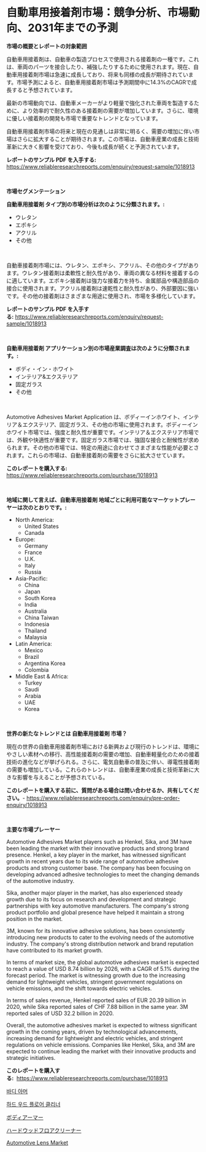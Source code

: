 <p><h1>自動車用接着剤市場：競争分析、市場動向、2031年までの予測</h1></p><p><strong>市場の概要とレポートの対象範囲</strong></p>
<p><p>自動車用接着剤は、自動車の製造プロセスで使用される接着剤の一種です。これは、車両のパーツを接合したり、補強したりするために使用されます。現在、自動車用接着剤市場は急速に成長しており、将来も同様の成長が期待されています。市場予測によると、自動車用接着剤市場は予測期間中に14.3%のCAGRで成長すると予想されています。</p><p>最新の市場動向では、自動車メーカーがより軽量で強化された車両を製造するために、より効率的で耐久性のある接着剤の需要が増加しています。さらに、環境に優しい接着剤の開発も市場で重要なトレンドとなっています。</p><p>自動車用接着剤市場の将来と現在の見通しは非常に明るく、需要の増加に伴い市場はさらに拡大することが期待されます。この市場は、自動車産業の成長と技術革新に大きく影響を受けており、今後も成長が続くと予測されています。</p></p>
<p><strong>レポートのサンプル PDF を入手する:</strong> <a href="https://www.reliableresearchreports.com/enquiry/request-sample/1018913">https://www.reliableresearchreports.com/enquiry/request-sample/1018913</a></p>
<p>&nbsp;</p>
<p><strong>市場セグメンテーション</strong></p>
<p><strong>自動車用接着剤 タイプ別の市場分析は次のように分類されます。:</strong></p>
<p><ul><li>ウレタン</li><li>エポキシ</li><li>アクリル</li><li>その他</li></ul></p>
<p>&nbsp;</p>
<p><p>自動車接着剤市場には、ウレタン、エポキシ、アクリル、その他のタイプがあります。ウレタン接着剤は柔軟性と耐久性があり、車両の異なる材料を接着するのに適しています。エポキシ接着剤は強力な接着力を持ち、金属部品や構造部品の接合に使用されます。アクリル接着剤は速乾性と耐久性があり、外部要因に強いです。その他の接着剤はさまざまな用途に使用され、市場を多様化しています。</p></p>
<p><strong>レポートのサンプル PDF を入手する:</strong>&nbsp;<a href="https://www.reliableresearchreports.com/enquiry/request-sample/1018913">https://www.reliableresearchreports.com/enquiry/request-sample/1018913</a></p>
<p>&nbsp;</p>
<p><strong> 自動車用接着剤 アプリケーション別の市場産業調査は次のように分類されます。:</strong></p>
<p><ul><li>ボディ・イン・ホワイト</li><li>インテリア&エクステリア</li><li>固定ガラス</li><li>その他</li></ul></p>
<p>&nbsp;</p>
<p><p>Automotive Adhesives Market Application は、ボディーインホワイト、インテリア＆エクステリア、固定ガラス、その他の市場に使用されます。ボディーインホワイト市場では、強度と耐久性が重要です。インテリア＆エクステリア市場では、外観や快適性が重要です。固定ガラス市場では、強固な接合と耐候性が求められます。その他の市場では、特定の用途に合わせてさまざまな性能が必要とされます。これらの市場は、自動車接着剤の需要をさらに拡大させています。</p></p>
<p><strong>このレポートを購入する:</strong>&nbsp; <a href="https://www.reliableresearchreports.com/purchase/1018913">https://www.reliableresearchreports.com/purchase/1018913</a></p>
<p>&nbsp;</p>
<p><strong>地域に関して言えば、自動車用接着剤 地域ごとに利用可能なマーケットプレーヤーは次のとおりです。:</strong></p>
<p><ul>
    <li>
        North America:
        <ul>
            <li>United States</li>
            <li>Canada</li>
        </ul>
    </li>
    <li>
        Europe:
        <ul>
            <li>Germany</li>
            <li>France</li>
            <li>U.K.</li>
            <li>Italy</li>
            <li>Russia</li>
        </ul>
    </li>
    <li>
        Asia-Pacific:
        <ul>
            <li>China</li>
            <li>Japan</li>
            <li>South Korea</li>
            <li>India</li>
            <li>Australia</li>
            <li>China Taiwan</li>
            <li>Indonesia</li>
            <li>Thailand</li>
            <li>Malaysia</li>
        </ul>
    </li>
    <li>
        Latin America:
        <ul>
            <li>Mexico</li>
            <li>Brazil</li>
            <li>Argentina Korea</li>
            <li>Colombia</li>
        </ul>
    </li>
    <li>
        Middle East & Africa:
        <ul>
            <li>Turkey</li>
            <li>Saudi</li>
            <li>Arabia</li>
            <li>UAE</li>
            <li>Korea</li>
        </ul>
    </li>
    </ul></p>
<p>&nbsp;</p>
<p><strong>世界の新たなトレンドとは 自動車用接着剤 市場？</strong></p>
<p><p>現在の世界の自動車用接着剤市場における新興および現行のトレンドは、環境にやさしい素材への移行、高性能接着剤の需要の増加、自動車軽量化のための接着技術の進化などが挙げられる。さらに、電気自動車の普及に伴い、導電性接着剤の需要も増加している。これらのトレンドは、自動車産業の成長と技術革新に大きな影響を与えることが予想されている。</p></p>
<p><strong>このレポートを購入する前に、質問がある場合は問い合わせるか、共有してください。</strong>- <a href="https://www.reliableresearchreports.com/enquiry/pre-order-enquiry/1018913">https://www.reliableresearchreports.com/enquiry/pre-order-enquiry/1018913</a></p>
<p>&nbsp;</p>
<p><strong>主要な市場プレーヤー</strong></p>
<p><p>Automotive Adhesives Market players such as Henkel, Sika, and 3M have been leading the market with their innovative products and strong brand presence. Henkel, a key player in the market, has witnessed significant growth in recent years due to its wide range of automotive adhesive products and strong customer base. The company has been focusing on developing advanced adhesive technologies to meet the changing demands of the automotive industry.</p><p>Sika, another major player in the market, has also experienced steady growth due to its focus on research and development and strategic partnerships with key automotive manufacturers. The company's strong product portfolio and global presence have helped it maintain a strong position in the market.</p><p>3M, known for its innovative adhesive solutions, has been consistently introducing new products to cater to the evolving needs of the automotive industry. The company's strong distribution network and brand reputation have contributed to its market growth.</p><p>In terms of market size, the global automotive adhesives market is expected to reach a value of USD 8.74 billion by 2026, with a CAGR of 5.1% during the forecast period. The market is witnessing growth due to the increasing demand for lightweight vehicles, stringent government regulations on vehicle emissions, and the shift towards electric vehicles.</p><p>In terms of sales revenue, Henkel reported sales of EUR 20.39 billion in 2020, while Sika reported sales of CHF 7.88 billion in the same year. 3M reported sales of USD 32.2 billion in 2020.</p><p>Overall, the automotive adhesives market is expected to witness significant growth in the coming years, driven by technological advancements, increasing demand for lightweight and electric vehicles, and stringent regulations on vehicle emissions. Companies like Henkel, Sika, and 3M are expected to continue leading the market with their innovative products and strategic initiatives.</p></p>
<p><strong>このレポートを購入する:</strong>&nbsp;&nbsp;<a href="https://www.reliableresearchreports.com/purchase/1018913">https://www.reliableresearchreports.com/purchase/1018913</a></p>
<p><p><a href="https://medium.com/@dinamoghazi/%EB%B0%94%EB%94%94-%EC%95%94%EC%96%B4-%EB%B0%A9%ED%83%84-%EC%8B%9C%EC%9E%A5%EC%9D%80-%EC%8B%9C%EC%9E%A5-%EC%A0%90%EC%9C%A0%EC%9C%A8-%EC%8B%9C%EC%9E%A5-%ED%8A%B8%EB%A0%8C%EB%93%9C-%EB%B0%8F-%EC%8B%9C%EC%9E%A5-%EC%84%B1%EC%9E%A5%EC%97%90-%EB%8C%80%ED%95%9C-%EC%A0%95%EB%B3%B4%EB%A5%BC-%EC%A0%9C%EA%B3%B5%ED%95%A9%EB%8B%88%EB%8B%A4-e7b04a79047d">바디 아머</a></p><p><a href="https://medium.com/@dinamoghazi/%EC%A7%88%EA%B2%BD%EB%AA%A9-%EB%B0%94%EB%8B%A5-%EC%84%B8%EC%A0%95%EC%A0%9C-%EC%8B%9C%EC%9E%A5-%EC%84%B1%EA%B3%B5%EC%A0%81%EC%9D%B8-%EB%B9%84%EC%A6%88%EB%8B%88%EC%8A%A4-%EC%A0%84%EB%9E%B5%EC%9D%98-%EC%97%B4%EC%87%A0-2031%EB%85%84%EA%B9%8C%EC%A7%80-%EC%98%88%EC%B8%A1-de0932f4f305">하드 우드 플로어 클리너</a></p><p><a href="https://medium.com/@one-cool-chick/%E3%83%9C%E3%83%87%E3%82%A3%E3%82%A2%E3%83%BC%E3%83%9E%E3%83%BC%E3%83%9E%E3%83%BC%E3%82%B1%E3%83%83%E3%83%88%E3%81%AE%E5%B8%82%E5%A0%B4%E3%82%B7%E3%82%A7%E3%82%A2%E3%81%AE%E9%80%B2%E5%8C%96%E3%81%A8%E5%B8%82%E5%A0%B4%E6%88%90%E9%95%B7%E3%83%88%E3%83%AC%E3%83%B3%E3%83%89-2024%E5%B9%B4-2031%E5%B9%B4-d9b7646532ec">ボディアーマー</a></p><p><a href="https://medium.com/@one-cool-chick/%E3%83%8F%E3%83%BC%E3%83%89%E3%82%A6%E3%83%83%E3%83%89%E3%83%95%E3%83%AD%E3%82%A2%E3%82%AF%E3%83%AA%E3%83%BC%E3%83%8A%E3%83%BC%E5%B8%82%E5%A0%B4%E3%83%AC%E3%83%9D%E3%83%BC%E3%83%88%E3%81%AF-%E3%81%93%E3%81%AE%E5%B8%82%E5%A0%B4%E3%81%AE%E6%9C%80%E6%96%B0%E3%81%AE%E3%83%88%E3%83%AC%E3%83%B3%E3%83%89%E3%81%A8%E6%88%90%E9%95%B7%E6%A9%9F%E4%BC%9A%E3%82%92%E6%98%8E%E3%82%89%E3%81%8B%E3%81%AB%E3%81%97%E3%81%BE%E3%81%99-9a37d0054b96">ハードウッドフロアクリーナー</a></p><p><a href="https://github.com/Hazelklievgspy6vdcsmu106w/Market-Research-Report-List-1/blob/main/automotive-lens-market.md">Automotive Lens Market</a></p></p>